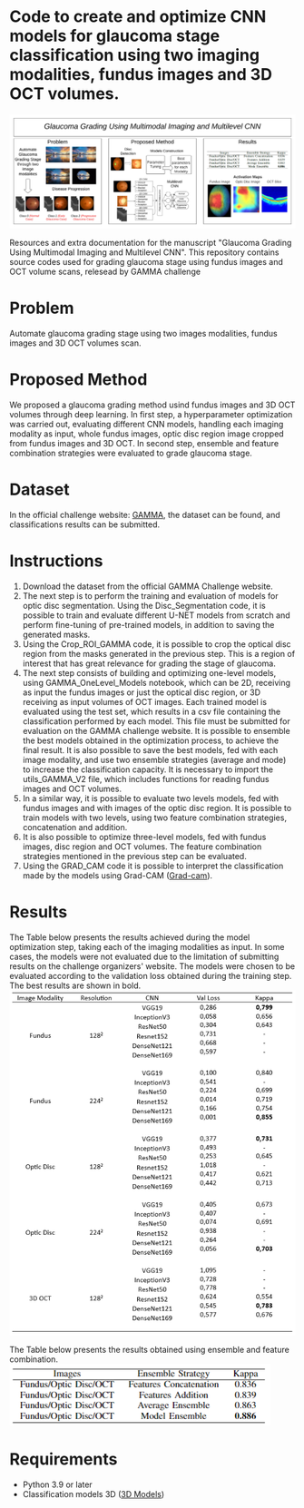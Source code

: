 # Code to create and optimize CNN models for glaucoma stage classification using two imaging modalities, fundus images and 3D OCT volumes.

![alt text](https://github.com/MarcosMF86/IEEE_GlaucomaGradingUsingMultimodalImaging/blob/main/ProjectImages/visual%20abstract.png?raw=true)

Resources and extra documentation for the manuscript "Glaucoma Grading Using Multimodal Imaging and Multilevel CNN". This repository contains source codes used for grading glaucoma stage using fundus images and OCT volume scans, relesead by GAMMA challenge

# Problem
Automate glaucoma grading stage using two images modalities, fundus images and 3D OCT volumes scan.

# Proposed Method
We proposed a glaucoma grading method usind fundus images and 3D OCT volumes through deep learning. In first step, a hyperparameter optimization was carried out, evaluating different CNN models, handling each imaging modality as input, whole fundus images, optic disc region image cropped from fundus images and 3D OCT. In second step, ensemble and feature combination strategies were evaluated to grade glaucoma stage.
# Dataset
In the official challenge website: <a href="https://aistudio.baidu.com/aistudio/competition/detail/807/0/introduction" target="_blank">GAMMA</a>, the dataset can be found, and classifications results can be submitted. 
# Instructions
1. Download the dataset from the official GAMMA Challenge website.
2. The next step is to perform the training and evaluation of models for optic disc segmentation. Using the Disc_Segmentation code, it is possible to train and evaluate different U-NET models from scratch and perform fine-tuning of pre-trained models, in addition to saving the generated masks.
3. Using the Crop_ROI_GAMMA code, it is possible to crop the optical disc region from the masks generated in the previous step. This is a region of interest that has great relevance for grading the stage of glaucoma.
4. The next step consists of building and optimizing one-level models, using GAMMA_OneLevel_Models notebook, which can be 2D, receiving as input the fundus images or just the optical disc region, or 3D receiving as input volumes of OCT images. Each trained model is evaluated using the test set, which results in a csv file containing the classification performed by each model. This file must be submitted for evaluation on the GAMMA challenge website. It is possible to ensemble the best models obtained in the optimization process, to achieve the final result. It is also possible to save the best models, fed with each image modality, and use two ensemble strategies (average and mode) to increase the classification capacity. It is necessary to import the utils_GAMMA_V2 file, which includes functions for reading fundus images and OCT volumes.
5. In a similar way, it is possible to evaluate two levels models, fed with fundus images and with images of the optic disc region. It is possible to train models with two levels, using two feature combination strategies, concatenation and addition.
6. It is also possible to optimize three-level models, fed with fundus images, disc region and OCT volumes. The feature combination strategies mentioned in the previous step can be evaluated.
7. Using the GRAD_CAM code it is possible to interpret the classification made by the models using Grad-CAM (<a href="https://arxiv.org/abs/1610.02391" target="_blank">Grad-cam</a>).
# Results
The Table below presents the results achieved during the model optimization step, taking each of the imaging modalities as input. In some cases, the models were not evaluated due to the limitation of submitting results on the challenge organizers' website. The models were chosen to be evaluated according to the validation loss obtained during the training step. The best results are shown in bold.
![alt text](https://github.com/MarcosMF86/Glaucoma-Grading/blob/main/Results.PNG?raw=true)

The Table below presents the results obtained using ensemble and feature combination.
![alt text](https://github.com/MarcosMF86/Glaucoma-Grading/blob/main/results_ensemble.PNG?raw=true)
# Requirements
* Python 3.9 or later
* Classification models 3D (<a href="https://github.com/ZFTurbo/classification_models_3D" target="_blank">3D Models</a>)
